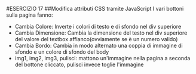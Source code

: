 #ESERCIZIO 17
##Modifica attributi CSS tramite JavaScript
I vari bottoni sulla pagina fanno:
- Cambia Colore: Inverte i colori di testo e di sfondo nel div superiore
- Cambia Dimensione: Cambia la dimensione del testo nel div superiore del valore del textbox affianco(ovviamente se è un numero valido)
- Cambia Bordo: Cambia in modo alternato una coppia di immagine di sfondo e un colore di sfondo del body
- img1, img2, img3, pulisci: mattono un'immagine nella pagina a seconda del bottone cliccato, pulisci invece toglie l'immagine